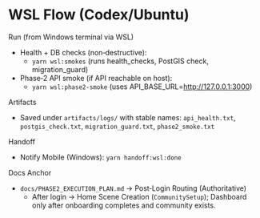 # WSL Flow (Codex/Ubuntu)

Run (from Windows terminal via WSL)
- Health + DB checks (non‑destructive):
  - ` yarn wsl:smokes ` (runs health_checks, PostGIS check, migration_guard)
- Phase‑2 API smoke (if API reachable on host):
  - ` yarn wsl:phase2-smoke ` (uses API_BASE_URL=http://127.0.0.1:3000)

Artifacts
- Saved under `artifacts/logs/` with stable names: `api_health.txt`, `postgis_check.txt`, `migration_guard.txt`, `phase2_smoke.txt`

Handoff
- Notify Mobile (Windows): ` yarn handoff:wsl:done `

Docs Anchor
- `docs/PHASE2_EXECUTION_PLAN.md` → Post‑Login Routing (Authoritative)
  - After login → Home Scene Creation (`CommunitySetup`); Dashboard only after onboarding completes and community exists.

